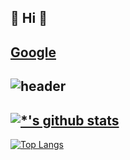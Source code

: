 👋  **Hi**  👋
---
[Google](https://www.google.com/)
---
![header](https://capsule-render.vercel.app/api?type=rounded&color=auto&height=300&section=header&text=★☆★☆★☆&fontSize=90)
---
[![*'s github stats](https://github-readme-stats.vercel.app/api?username=taeseobkwon)](https://github.com/taeseobkwon)
---
[![Top Langs](https://github-readme-stats.vercel.app/api/top-langs/?username=taeseobkwon&layout=compact)](https://github.com/taeseobkwon/github-readme-stats)



<!--
**taeseobkwon/taeseobkwon** is a ✨ _special_ ✨ repository because its `README.md` (this file) appears on your GitHub profile.

Here are some ideas to get you started:

- 🔭 I’m currently working on ...
- 🌱 I’m currently learning ...
- 👯 I’m looking to collaborate on ...
- 🤔 I’m looking for help with ...
- 💬 Ask me about ...
- 📫 How to reach me: ...
- 😄 Pronouns: ...
- ⚡ Fun fact: ...
-->
